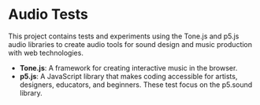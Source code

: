 # Audio Tests

This project contains tests and experiments using the Tone.js and p5.js audio libraries to create audio tools for sound design and music production with web technologies.

- **Tone.js**: A framework for creating interactive music in the browser.
- **p5.js**: A JavaScript library that makes coding accessible for artists, designers, educators, and beginners. These test focus on the p5.sound library.
